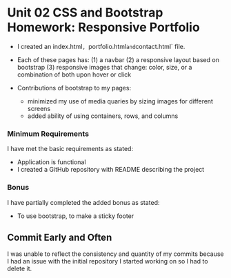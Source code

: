 # Unit 02 CSS and Bootstrap Homework: Responsive Portfolio

- I created an index.html`, `portfolio.html` and `contact.html` file.

- Each of these pages has: (1) a navbar (2) a responsive layout based on bootstrap (3) responsive images that change: color, size, or a combination of both upon hover or click

- Contributions of bootstrap to my pages:
    - minimized my use of media quaries by sizing images for different screens
    - added ability of using containers, rows, and columns


### Minimum Requirements

I have met the basic requirements as stated:

- Application is functional
- I created a GitHub repository with README describing the project


### Bonus

I have partially completed the added bonus as stated:

- To use bootstrap, to make a sticky footer 


## Commit Early and Often

I was unable to reflect the consistency and quantity of my commits because I had an issue with the initial repository I started working on so I had to delete it. 
